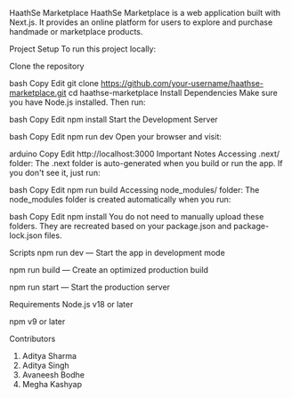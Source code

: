 HaathSe Marketplace
HaathSe Marketplace is a web application built with Next.js.
It provides an online platform for users to explore and purchase handmade or marketplace products.

Project Setup
To run this project locally:

Clone the repository

bash
Copy
Edit
git clone https://github.com/your-username/haathse-marketplace.git
cd haathse-marketplace
Install Dependencies Make sure you have Node.js installed.
Then run:

bash
Copy
Edit
npm install
Start the Development Server

bash
Copy
Edit
npm run dev
Open your browser and visit:

arduino
Copy
Edit
http://localhost:3000
Important Notes
Accessing .next/ folder:
The .next folder is auto-generated when you build or run the app.
If you don't see it, just run:

bash
Copy
Edit
npm run build
Accessing node_modules/ folder:
The node_modules folder is created automatically when you run:

bash
Copy
Edit
npm install
You do not need to manually upload these folders.
They are recreated based on your package.json and package-lock.json files.

Scripts
npm run dev — Start the app in development mode

npm run build — Create an optimized production build

npm run start — Start the production server

Requirements
Node.js v18 or later

npm v9 or later

Contributors
1. Aditya Sharma
2. Aditya Singh
3. Avaneesh Bodhe
4. Megha Kashyap
